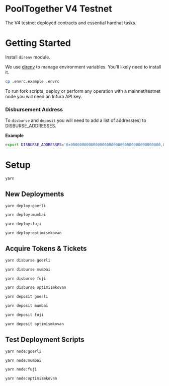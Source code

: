 # PoolTogether V4 Testnet
The V4 testnet deployed contracts and essential hardhat tasks.

# Getting Started
Install `direnv` module.

We use [direnv](https://direnv.net/) to manage environment variables.  You'll likely need to install it.

```sh
cp .envrc.example .envrc
```

To run fork scripts, deploy or perform any operation with a mainnet/testnet node you will need an Infura API key.

### Disbursement Address
To `disburse` and `deposit` you will need to add a list of address(es) to DISBURSE_ADDRESSES.


**Example**
```.sh
export DISBURSE_ADDRESSES='0x0000000000000000000000000000000000000000,0x0000000000000000000000000000000000000001'
```

# Setup
```.sh
yarn
```

## New Deployments
```.sh
yarn deploy:goerli
```

```.sh
yarn deploy:mumbai
```

```.sh
yarn deploy:fuji
```

```.sh
yarn deploy:optimismkovan
```

## Acquire Tokens & Tickets

```.sh
yarn disburse goerli
```

```sh
yarn disburse mumbai
```

```sh
yarn disburse fuji
```

```sh
yarn disburse optimismkovan
```

```sh
yarn deposit goerli
```

```sh
yarn deposit mumbai
```

```sh
yarn deposit fuji
```

```sh
yarn deposit optimismkovan
```

## Test Deployment Scripts

```.sh
yarn node:goerli
```

```.sh
yarn node:mumbai
```

```.sh
yarn node:fuji
```

```.sh
yarn node:optimismkovan
```
